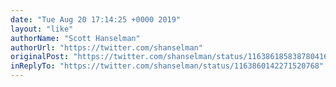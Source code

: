 ```yaml
---
date: "Tue Aug 20 17:14:25 +0000 2019"
layout: "like"
authorName: "Scott Hanselman"
authorUrl: "https://twitter.com/shanselman"
originalPost: "https://twitter.com/shanselman/status/1163861858387804160"
inReplyTo: "https://twitter.com/shanselman/status/1163860142271520768"
---
```

